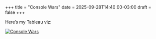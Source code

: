 +++
title = "Console Wars"
date = 2025-09-28T14:40:00-03:00
draft = false
+++

Here’s my Tableau viz:

<div class='tableauPlaceholder' id='viz1759096613685' style='position: relative'>
  <noscript>
    <a href='#'>
      <img alt='Console Wars '
           src='https://public.tableau.com/static/images/se/sen_vs_gen_final/ConsoleWars/1_rss.png'
           style='border: none' />
    </a>
  </noscript>
  <object class='tableauViz' style='display:none;'>
    <param name='host_url' value='https%3A%2F%2Fpublic.tableau.com%2F' />
    <param name='embed_code_version' value='3' />
    <param name='site_root' value='' />
    <param name='name' value='sen_vs_gen_final/ConsoleWars' />
    <param name='tabs' value='no' />
    <param name='toolbar' value='yes' />
    <param name='static_image'
           value='https://public.tableau.com/static/images/se/sen_vs_gen_final/ConsoleWars/1.png' />
    <param name='animate_transition' value='yes' />
    <param name='display_static_image' value='yes' />
    <param name='display_spinner' value='yes' />
    <param name='display_overlay' value='yes' />
    <param name='display_count' value='yes' />
    <param name='language' value='pt-BR' />
    <param name='filter' value='publish=yes' />
  </object>
</div>

<script type='text/javascript'>
  var divElement = document.getElementById('viz1759096613685');
  var vizElement = divElement.getElementsByTagName('object')[0];
  if ( divElement.offsetWidth > 800 ) {
    vizElement.style.width='1500px'; vizElement.style.height='1227px';
  } else if ( divElement.offsetWidth > 500 ) {
    vizElement.style.width='1500px'; vizElement.style.height='1227px';
  } else {
    vizElement.style.width='100%'; vizElement.style.height='1827px';
  }
  var scriptElement = document.createElement('script');
  scriptElement.src = 'https://public.tableau.com/javascripts/api/viz_v1.js';
  vizElement.parentNode.insertBefore(scriptElement, vizElement);
</script>
